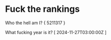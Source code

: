 # Fuck the rankings

Who the hell am I?
{ 5211317 }

What fucking year is it?
[ 2024-11-27T03:00:00Z ]
